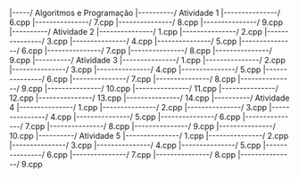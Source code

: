 |-----/ Algoritmos e Programação
|----------/ Atividade 1
|---------------/ 6.cpp
|---------------/ 7.cpp
|---------------/ 8.cpp
|---------------/ 9.cpp
|----------/ Atividade 2
|---------------/ 1.cpp
|---------------/ 2.cpp
|---------------/ 3.cpp
|---------------/ 4.cpp
|---------------/ 5.cpp
|---------------/ 6.cpp
|---------------/ 7.cpp
|---------------/ 8.cpp
|---------------/ 9.cpp
|----------/ Atividade 3
|---------------/ 1.cpp
|---------------/ 2.cpp
|---------------/ 3.cpp
|---------------/ 4.cpp
|---------------/ 5.cpp
|---------------/ 6.cpp
|---------------/ 7.cpp
|---------------/ 8.cpp
|---------------/ 9.cpp
|---------------/ 10.cpp
|---------------/ 11.cpp
|---------------/ 12.cpp
|---------------/ 13.cpp
|---------------/ 14.cpp
|----------/ Atividade 4
|---------------/ 1.cpp
|---------------/ 2.cpp
|---------------/ 3.cpp
|---------------/ 4.cpp
|---------------/ 5.cpp
|---------------/ 6.cpp
|---------------/ 7.cpp
|---------------/ 8.cpp
|---------------/ 9.cpp
|---------------/ 10.cpp
|----------/ Atividade 5
|---------------/ 1.cpp
|---------------/ 2.cpp
|---------------/ 3.cpp
|---------------/ 4.cpp
|---------------/ 5.cpp
|---------------/ 6.cpp
|---------------/ 7.cpp
|---------------/ 8.cpp
|---------------/ 9.cpp
